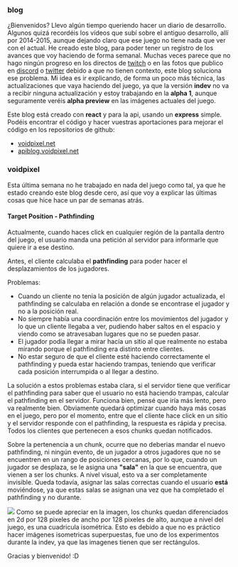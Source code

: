### blog
¿Bienvenidos?
Llevo algún tiempo queriendo hacer un diario de desarrollo. Algunos quizá recordéis los vídeos que subí sobre el antiguo desarrollo, allí por 2014-2015, aunque dejando claro que ese juego no tiene nada que ver con el actual.
He creado este blog, para poder tener un registro de los avances que voy haciendo de forma semanal.
Muchas veces parece que no hago ningún progreso en los directos de [twitch](https://twitch.tv/voidpixelDev) o en las fotos que publico en [discord](https://discord.gg/Xt9CCeJ) o [twitter](https://twitter.com/voidpixel) debido a que no tienen contexto, este blog soluciona ese problema.
Mi idea es ir explicando, de forma un poco más técnica, las actualizaciones que vaya haciendo del juego, ya que la versión **indev** no va a recibir ninguna actualización y estoy trabajando en la **alpha 1**, aunque seguramente veréis **alpha preview** en las imágenes actuales del juego.

Este blog está creado con **react** y para la api, usando un **express** simple. Podéis encontrar el código y hacer vuestras aportaciones para mejorar el código en los repositorios de github:
- [voidpixel.net](https://github.com/voidpixel/blog.voidpixel.net)
- [apiblog.voidpixel.net](https://github.com/voidpixel/apiblog.voidpixel.net)

### voidpixel
Esta última semana no he trabajado en nada del juego como tal, ya que he estado creando este blog desde cero, así que voy a explicar las últimas cosas que hice hace un par de semanas atrás.

#### Target Position - Pathfinding
Actualmente, cuando haces click en cualquier región de la pantalla dentro del juego, el usuario manda una petición al servidor para informarle que quiere ir a ese destino.

Antes, el cliente calculaba el **pathfinding** para poder hacer el desplazamientos de los jugadores.

Problemas:
- Cuando un cliente no tenia la posición de algún jugador actualizada, el pathfinding se calculaba en relación a donde se encontrase el jugador y no a la posición real.
- No siempre había una coordinación entre los movimientos del jugador y lo que un cliente llegaba a ver, pudiendo haber saltos en el espacio y viendo como se atravesaban lugares que no se pueden pasar.
- El jugador podía llegar a mirar hacía un sitio al que realmente no estaba mirando porque el pathfinding era distinto entre clientes.
- No estar seguro de que el cliente esté haciendo correctamente el pathfinding y pueda estar haciendo trampas, teniendo que verificar cada posición interrumpida o al llegar a destino.

La solución a estos problemas estaba clara, si el servidor tiene que verificar el pathfinding para saber que el usuario no está haciendo trampas, calcular el pathfinding en el servidor.
Funciona bien, pensé que iría más lento, pero va realmente bien. Obviamente quedará optimizar cuando haya más cosas en el juego, pero por el momento, entre que el cliente hace click en un sitio y el servidor responde con el pathfinding, la respuesta es rápida y precisa. Todos los clientes que pertenecen a esos chunks quedan notificados.

Sobre la pertenencia a un chunk, ocurre que no deberias mandar el nuevo pathfinding, ni ningún evento, de un jugador a otros jugadores que no se encuentren en un rango de posiciones cercanas, por lo que, cuando un jugador se desplaza, se le asigna una **"sala"** en la que se encuentra, que vienen a ser los chunks. A nivel visual, esto va a ser completamente invisible.
Queda todavía, asignar las salas correctas cuando el usuario **está** moviéndose, ya que estas salas se asignan una vez que ha completado el pathfinding y no durante.

![](https://media.discordapp.net/attachments/401750633440608266/744724089117343774/unknown.png)
Como se puede apreciar en la imagen, los chunks quedan diferenciados en 2d por 128 pixeles de ancho por 128 pixeles de alto, aunque a nivel del juego, es una cuadricula isométrica. Esto es debido a que no es práctico hacer imágenes isometricas superpuestas, fue uno de los experimentos durante la indev, ya que las imagenes tienen que ser rectángulos.

Gracias y bienvenido! :D
